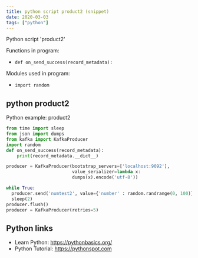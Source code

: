 ```yaml
---
title: python script product2 (snippet)
date: 2020-03-03
tags: ["python"]
---
```

Python script 'product2'

Functions in program: 
* `def on_send_success(record_metadata):`

Modules used in program: 
* `import random`

## python product2

Python example: product2

```python
from time import sleep
from json import dumps
from kafka import KafkaProducer
import random
def on_send_success(record_metadata):
    print(record_metadata.__dict__)

producer = KafkaProducer(bootstrap_servers=['localhost:9092'],
                         value_serializer=lambda x: 
                         dumps(x).encode('utf-8'))

while True:
  producer.send('numtest2', value={'number' : random.randrange(0, 100)}).add_callback(on_send_success)
  sleep(2)
producer.flush()
producer = KafkaProducer(retries=5)


```

## Python links

- Learn Python: https://pythonbasics.org/
- Python Tutorial: https://pythonspot.com

